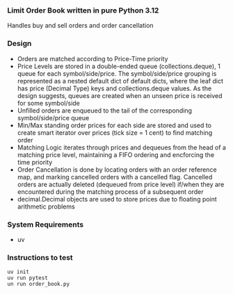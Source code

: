 ### Limit Order Book written in pure Python 3.12

Handles buy and sell orders and order cancellation

### Design
- Orders are matched according to Price-Time priority
- Price Levels are stored in a double-ended queue (collections.deque), 1 queue for each symbol/side/price. The symbol/side/price grouping is represented as a nested default dict of default dicts, where the leaf dict has price (Decimal Type) keys and collections.deque values. As the design suggests, queues are created when an unseen price is received for some symbol/side
- Unfilled orders are enqueued to the tail of the corresponding symbol/side/price queue
- Min/Max standing order prices for each side are stored and used to create smart iterator over prices (tick size = 1 cent) to find matching order
- Matching Logic iterates through prices and dequeues from the head of a matching price level, maintaining a FIFO ordering and encforcing the time priority
- Order Cancellation is done by locating orders with an order reference map, and marking cancelled orders with a cancelled flag. Cancelled orders are actually deleted (dequeued from price level) if/when they are encountered during the matching process of a subsequent order
- decimal.Decimal objects are used to store prices due to floating point arithmetic problems

### System Requirements
- uv
### Instructions to test
```
uv init
uv run pytest
un run order_book.py
```